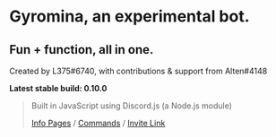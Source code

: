 # Gyromina, an experimental bot.

## Fun + function, all in one.

Created by L375#6740, with contributions & support from Alten#4148

**Latest stable build: 0.10.0**

> Built in JavaScript using Discord.js (a Node.js module)
>
>[Info Pages](https://lx375.weebly.com/gyromina) / [Commands](https://lx375.weebly.com/gyromina-commands) / [Invite Link](https://discordapp.com/oauth2/authorize?client_id=490590334758420481&permissions=1141234752&scope=bot)

